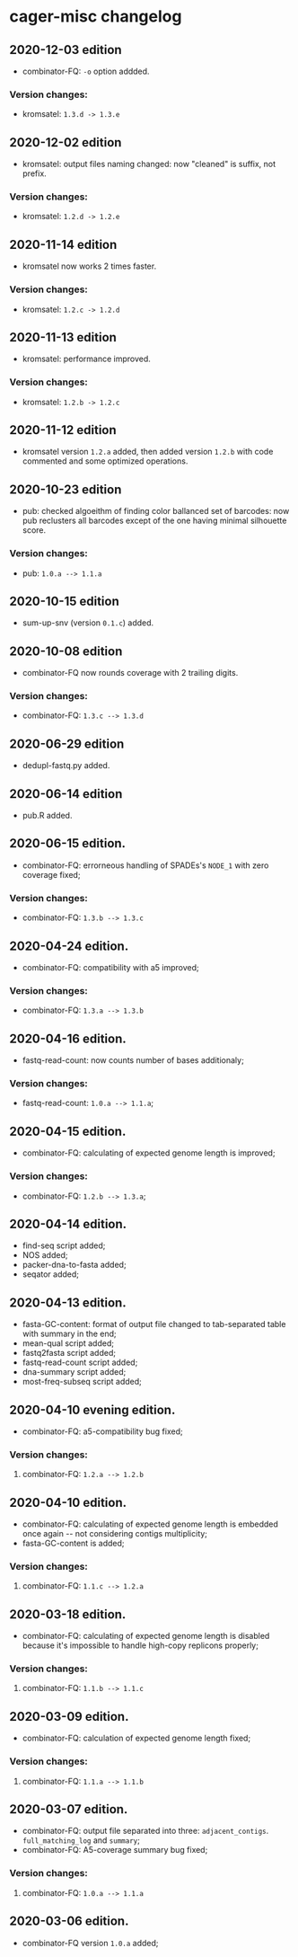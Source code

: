 # cager-misc changelog

## 2020-12-03 edition

- combinator-FQ: `-o` option addded.

### Version changes:

- kromsatel: `1.3.d -> 1.3.e`

## 2020-12-02 edition

- kromsatel: output files naming changed: now "cleaned" is suffix, not prefix.

### Version changes:

- kromsatel: `1.2.d -> 1.2.e`

## 2020-11-14 edition

- kromsatel now works 2 times faster.

### Version changes:

- kromsatel: `1.2.c -> 1.2.d`

## 2020-11-13 edition

- kromsatel: performance improved.

### Version changes:

- kromsatel: `1.2.b -> 1.2.c`

## 2020-11-12 edition

- kromsatel version `1.2.a` added, then added version `1.2.b` with code commented and some optimized operations.

## 2020-10-23 edition

- pub: checked algoeithm of finding color ballanced set of barcodes: now pub reclusters all barcodes except of the one having minimal silhouette score.

### Version changes:

- pub: `1.0.a --> 1.1.a`

## 2020-10-15 edition

- sum-up-snv (version `0.1.c`) added.

## 2020-10-08 edition

- combinator-FQ now rounds coverage with 2 trailing digits.

### Version changes:

- combinator-FQ: `1.3.c --> 1.3.d`

## 2020-06-29 edition

- dedupl-fastq.py added.

## 2020-06-14 edition

- pub.R added.

## 2020-06-15 edition.

- combinator-FQ: errorneous handling of SPADEs's `NODE_1` with zero coverage fixed;

### Version changes:

- combinator-FQ: `1.3.b --> 1.3.c`

## 2020-04-24 edition.

- combinator-FQ: compatibility with a5 improved;

### Version changes:

- combinator-FQ: `1.3.a --> 1.3.b`

## 2020-04-16 edition.

- fastq-read-count: now counts number of bases additionaly;

### Version changes:

- fastq-read-count: `1.0.a --> 1.1.a`;

## 2020-04-15 edition.

- combinator-FQ: calculating of expected genome length is improved;

### Version changes:

- combinator-FQ: `1.2.b --> 1.3.a`;

## 2020-04-14 edition.

- find-seq script added;
- NOS added;
- packer-dna-to-fasta added;
- seqator added;

## 2020-04-13 edition.

- fasta-GC-content: format of output file changed to tab-separated table with summary in the end;
- mean-qual script added;
- fastq2fasta script added;
- fastq-read-count script added;
- dna-summary script added;
- most-freq-subseq script added;

## 2020-04-10 evening edition.

- combinator-FQ: a5-compatibility bug fixed;

### Version changes:

1. combinator-FQ: `1.2.a --> 1.2.b`

## 2020-04-10 edition.

- combinator-FQ: calculating of expected genome length is embedded once again -- not considering contigs multiplicity;
- fasta-GC-content is added;

### Version changes:

1. combinator-FQ: `1.1.c --> 1.2.a`

## 2020-03-18 edition.

- combinator-FQ: calculating of expected genome length is disabled because it's impossible to handle high-copy replicons properly;

### Version changes:

1. combinator-FQ: `1.1.b --> 1.1.c`

## 2020-03-09 edition.

- combinator-FQ: calculation of expected genome length fixed;

### Version changes:

1. combinator-FQ: `1.1.a --> 1.1.b`

## 2020-03-07 edition.

- combinator-FQ: output file separated into three: `adjacent_contigs`. `full_matching_log` and `summary`;
- combinator-FQ: A5-coverage summary bug fixed;

### Version changes:

1. combinator-FQ: `1.0.a --> 1.1.a`

## 2020-03-06 edition.

- combinator-FQ version `1.0.a` added;
